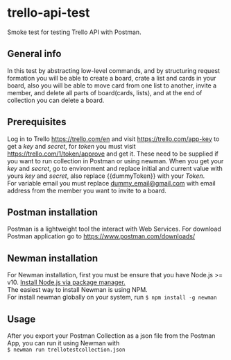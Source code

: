 # trello-api-test
Smoke test for testing Trello API with Postman.
## General info
In this test by abstracting low-level commands, and by structuring request formation you will be able to create a board, crate a list and cards in your board, also you will be able to move card from one list to another, invite a member, and delete all parts of board(cards, lists), and at the end of collection you can delete a board. 
## Prerequisites
Log in to Trello https://trello.com/en and visit https://trello.com/app-key to get a <em>key</em> and <em>secret</em>, for <em>token</em> you must visit https://trello.com/1/token/approve and get it. These need to be supplied if you want to run collection in Postman or using newman.
When you get your <em>key</em> and <em>secret</em>, go to environment and replace initial and current value with yours <em>key</em> and <em>secret</em>, also replace {{dummyToken}} with your <em>Token</em>.<br />
For variable email you must replace dummy_email@gmail.com with email address from the member you want to invite to a board. 
## Postman installation
Postman is a lightweight tool the interact with Web Services. For download Postman application go to https://www.postman.com/downloads/ 
## Newman installation
For Newman installation, first you must be ensure that you have Node.js >= v10. <a href ="https://nodejs.org/en/download/package-manager/">Install Node.js via package manager.</a> <br />
The easiest way to install Newman is using NPM.<br />
For install newman globally on your system, run `$ npm install -g newman`
## Usage 
 After you export your Postman Collection as a json file from the Postman App, you can run it using Newman with <br />
 `$ newman run trellotestcollection.json`

